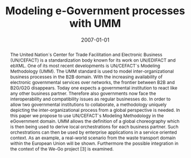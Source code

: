 ---
abstract: The United Nation´s Center for Trade Facilitation and Electronic Business
  (UN/CEFACT) is a standardization body known for its work on UN/EDIFACT and ebXML.
  One of its most recent developments is UN/CEFACT´s Modeling Methodology (UMM). The
  UMM standard is used to model inter-organizational business processes in the B2B
  domain. With the increasing availability of electronic governmental services over
  networks, the frontier between B2B and B2G/G2G disappears. Today one expects a governmental
  institution to react like any other business partner. Therefore also governments
  now face the interoperability and compatibility issues as regular businesses do.
  In order to allow two governmental institutions to collaborate, a methodology uniquely
  depicting the inter-organizational process from a global perspective is needed.
  In this paper we propose to use UN/CEFACT´s Modeling Methodology in the eGovernment
  domain. UMM allows the definition of a global choreography which is then being used
  to derive local orchestrations for each business partner. Such orchestrations can
  then be used by enterprise applications in a service oriented context. As an example,
  a real-world scenario from the waste transport domain within the European Union
  will be shown. Furthermore the possible integration in the context of the We-Go
  project [3] is examined.
authors:
- Birgit Hofreiter
- Christian Huemer
- Philipp Liegl
- Robert Mosser
- Rainer Schuster
- Marco Zapletal
date: '2007-01-01'
featured: false
publication_types:
- '2'
publishDate: '2007-01-01'
title: Modeling e-Government processes with UMM
url_pdf: http://publik.tuwien.ac.at/files/PubDat_141730.pdf
---